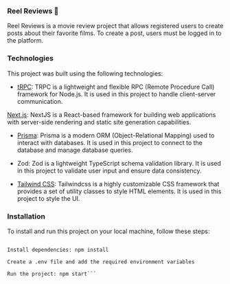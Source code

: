 
### Reel Reviews 🎥

Reel Reviews is a movie review project that allows registered users to create posts about their favorite films. To create a post, users must be logged in to the platform.

### Technologies

This project was built using the following technologies:

- [tRPC](https://trpc.io): TRPC is a lightweight and flexible RPC (Remote Procedure Call) framework for Node.js. It is used in this project to handle client-server communication.

[Next.js](https://nextjs.org): NextJS is a React-based framework for building web applications with server-side rendering and static site generation capabilities.

- [Prisma](https://prisma.io): Prisma is a modern ORM (Object-Relational Mapping) used to interact with databases. It is used in this project to connect to the database and manage database queries.

- Zod: Zod is a lightweight TypeScript schema validation library. It is used in this project to validate user input and ensure data consistency.

- [Tailwind CSS](https://tailwindcss.com): Tailwindcss is a highly customizable CSS framework that provides a set of utility classes to style HTML elements. It is used in this project to style the UI.

### Installation
To install and run this project on your local machine, follow these steps:

```Clone the repository: git clone <https://github.com/your-username/reel-reviews.git>

Install dependencies: npm install

Create a .env file and add the required environment variables

Run the project: npm start```
